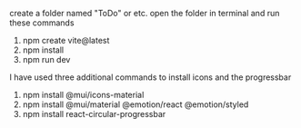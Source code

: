 create a folder named "ToDo" or etc.
open the folder in terminal and run these commands
   1. npm create vite@latest
   2. npm install
   3. npm run dev

I have used three additional commands to install icons and the progressbar
   1. npm install @mui/icons-material
   2. npm install @mui/material @emotion/react @emotion/styled
   3. npm install react-circular-progressbar
